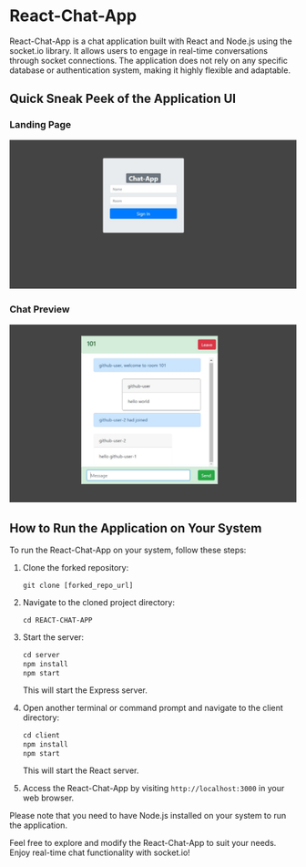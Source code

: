 # React-Chat-App

React-Chat-App is a chat application built with React and Node.js using the socket.io library. It allows users to engage in real-time conversations through socket connections. The application does not rely on any specific database or authentication system, making it highly flexible and adaptable.

## Quick Sneak Peek of the Application UI

### Landing Page
![Landing Page](./assets/img1.jpg)

### Chat Preview
![Chat Preview](./assets/img2.jpg)

## How to Run the Application on Your System

To run the React-Chat-App on your system, follow these steps:

1. Clone the forked repository:

   ```shell
   git clone [forked_repo_url]
   ```

2. Navigate to the cloned project directory:

   ```shell
   cd REACT-CHAT-APP
   ```

3. Start the server:

   ```shell
   cd server
   npm install
   npm start
   ```

   This will start the Express server.

4. Open another terminal or command prompt and navigate to the client directory:

   ```shell
   cd client
   npm install
   npm start
   ```

   This will start the React server.

5. Access the React-Chat-App by visiting `http://localhost:3000` in your web browser.

Please note that you need to have Node.js installed on your system to run the application.

Feel free to explore and modify the React-Chat-App to suit your needs. Enjoy real-time chat functionality with socket.io!

